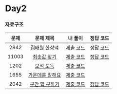 # Day2

### 자료구조

| 문제 | 문제 제목 | 내 풀이 | 정답 코드 |
| :--: | :--: | :--: | :--: |
| 2842 | [집배원 한상덕](https://www.acmicpc.net/problem/2842) | [제출 코드](./2842.java) | [정답 코드](./sol/2842_sol.java) |
| 11003 | [최솟값 찾기](https://www.acmicpc.net/problem/11003) | [제출 코드](./11003.java) | [정답 코드](./sol/11003_sol.java) |
| 1202 | [보석 도둑](https://www.acmicpc.net/problem/1202) | [제출 코드](./1202.java) | 
| 1655 | [가운데를 말해요](https://www.acmicpc.net/problem/1655) | [제출 코드](./1655.java) |
| 2042 | [구간 합 구하기](https://www.acmicpc.net/problem/2042) | [제출 코드](./2042.java) | [정답 코드](./sol/2042_sol.java) |